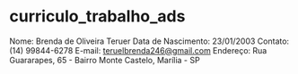 # curriculo_trabalho_ads

Nome: Brenda de Oliveira Teruer
Data de Nascimento: 23/01/2003
Contato: (14) 99844-6278
E-mail: teruelbrenda246@gmail.com
Endereço: Rua Guararapes, 65 - Bairro Monte Castelo, Marília - SP